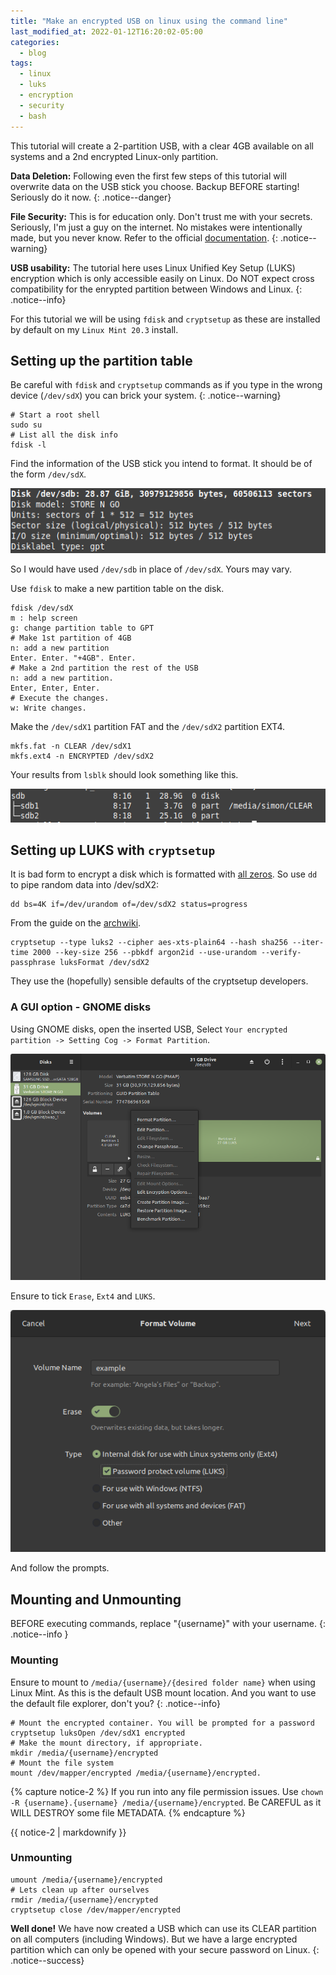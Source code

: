 ```yaml
---
title: "Make an encrypted USB on linux using the command line"
last_modified_at: 2022-01-12T16:20:02-05:00
categories:
  - blog
tags:
  - linux
  - luks
  - encryption
  - security
  - bash
---
```


This tutorial will create a 2-partition USB, with a clear 4GB available on all systems and a 2nd encrypted Linux-only partition.

**Data Deletion:** 
Following even the first few steps of this tutorial will overwrite data on the USB stick you choose. Backup BEFORE starting! Seriously do it now.
{: .notice--danger}

**File Security:**
This is for education only. Don't trust me with your secrets. Seriously, I'm just a guy on the internet. No mistakes were intentionally made, but you never know. Refer to the official [documentation](https://gitlab.com/cryptsetup/cryptsetup/). 
{: .notice--warning}

**USB usability:** The tutorial here uses Linux Unified Key Setup (LUKS) encryption which is only accessible easily on Linux. Do NOT expect cross compatibility for the enrypted partition between Windows and Linux.
{: .notice--info}

For this tutorial we will be using `fdisk` and `cryptsetup` as these are installed by default on my `Linux Mint 20.3` install.


## Setting up the partition table

Be careful with `fdisk` and `cryptsetup` commands as if you type in the wrong device (`/dev/sdX`) you can brick your system.
{: .notice--warning}

```shell
# Start a root shell
sudo su
# List all the disk info 
fdisk -l 
```

Find the information of the USB stick you intend to format. It should be of the form `/dev/sdX`.

![screenshot of fdisk -l](/assets/images/make-luks-usb/usb-info.png)

So I would have used `/dev/sdb` in place of `/dev/sdX`. Yours may vary.

Use `fdisk` to make a new partition table on the disk.
 
```shell
fdisk /dev/sdX
m : help screen
g: change partition table to GPT
# Make 1st partition of 4GB
n: add a new partition
Enter. Enter. "+4GB". Enter.
# Make a 2nd partition the rest of the USB
n: add a new partition.
Enter, Enter, Enter.
# Execute the changes.
w: Write changes.
```

Make the `/dev/sdX1` partition FAT and the `/dev/sdX2` partition EXT4.

```shell
mkfs.fat -n CLEAR /dev/sdX1
mkfs.ext4 -n ENCRYPTED /dev/sdX2
```

Your results from `lsblk` should look something like this.

![lsblk output](/assets/images/make-luks-usb/lsblk.png)

## Setting up LUKS with `cryptsetup`

It is bad form to encrypt a disk which is formatted with [all zeros](https://wiki.archlinux.org/title/Dm-crypt/Drive_preparation). So use `dd` to pipe random data into /dev/sdX2:

```shell
dd bs=4K if=/dev/urandom of=/dev/sdX2 status=progress
```

From the guide on the [archwiki](https://wiki.archlinux.org/title/Dm-crypt/Device_encryption#Encryption_options_for_LUKS_mode).
```shell
cryptsetup --type luks2 --cipher aes-xts-plain64 --hash sha256 --iter-time 2000 --key-size 256 --pbkdf argon2id --use-urandom --verify-passphrase luksFormat /dev/sdX2
```
They use the (hopefully) sensible defaults of the cryptsetup developers.


### A GUI option - GNOME disks

Using GNOME disks, open the inserted USB, Select `Your encrypted partition -> Setting Cog -> Format Partition`.

![GNOME disks menu](/assets/images/make-luks-usb/disks-menu.png)

Ensure to tick `Erase`, `Ext4` and `LUKS`.

![format LUKS](/assets/images/make-luks-usb/disks-format-LUKS.png)

And follow the prompts.

## Mounting and Unmounting

BEFORE executing commands, replace "{username}" with your username.
{: .notice--info }

### Mounting

Ensure to mount to `/media/{username}/{desired folder name}` when using Linux Mint. As this is the default USB mount location. And you want to use the default file explorer, don't you?
{: .notice--info}

```shell 
# Mount the encrypted container. You will be prompted for a password
cryptsetup luksOpen /dev/sdX1 encrypted
# Make the mount directory, if appropriate.
mkdir /media/{username}/encrypted
# Mount the file system
mount /dev/mapper/encrypted /media/{username}/encrypted.
```

{% capture notice-2 %}
If you run into any file permission issues. Use `chown -R {username}.{username} /media/{username}/encrypted`. 
Be CAREFUL as it WILL DESTROY some file METADATA.
{% endcapture %}

<div class="notice--info">
  {{ notice-2 | markdownify }}
</div>

### Unmounting

```shell
umount /media/{username}/encrypted 
# Lets clean up after ourselves
rmdir /media/{username}/encrypted
cryptsetup close /dev/mapper/encrypted
```


**Well done!**
We have now created a USB which can use its CLEAR partition on all computers (including Windows). But we have a large encrypted partition which can only be opened with your secure password on Linux.
{: .notice--success}





